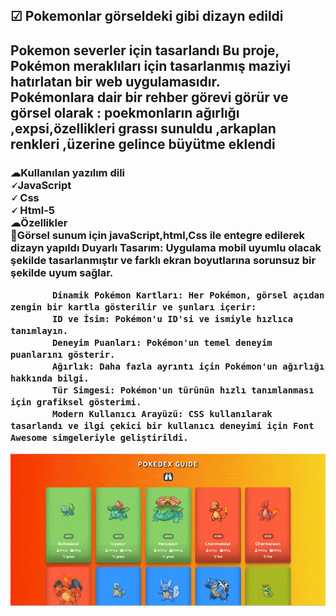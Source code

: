 
</head>
<body>
    <div class="container">
        <h2 class="title">☑ Pokemonlar görseldeki gibi  dizayn edildi</h2>
        <h2>
             Pokemon severler için tasarlandı 
             Bu proje, Pokémon meraklıları için tasarlanmış maziyi hatırlatan  bir web uygulamasıdır.<br>
            Pokémonlara  dair  bir rehber görevi görür ve görsel olarak :
        poekmonların ağırlığı  ,expsi,özellikleri  grassı sunuldu ,arkaplan renkleri ,üzerine gelince büyütme eklendi 
        </h2>
        <h3> ☁Kullanılan yazılım dili <br>
           🗸JavaScript <br>
           🗸 Css <br>
            🗸 Html-5 <br>
            ☁Özellikler<br>
            Görsel sunum için javaScript,html,Css ile entegre edilerek   dizayn yapıldı
            Duyarlı Tasarım: Uygulama mobil uyumlu olacak şekilde tasarlanmıştır ve farklı ekran boyutlarına sorunsuz bir şekilde uyum sağlar.

            Dinamik Pokémon Kartları: Her Pokémon, görsel açıdan zengin bir kartla gösterilir ve şunları içerir:
            ID ve İsim: Pokémon'u ID'si ve ismiyle hızlıca tanımlayın.
            Deneyim Puanları: Pokémon'un temel deneyim puanlarını gösterir.
            Ağırlık: Daha fazla ayrıntı için Pokémon'un ağırlığı hakkında bilgi.
            Tür Simgesi: Pokémon'un türünün hızlı tanımlanması için grafiksel gösterimi.
            Modern Kullanıcı Arayüzü: CSS kullanılarak tasarlandı ve ilgi çekici bir kullanıcı deneyimi için Font Awesome simgeleriyle geliştirildi.

   

![alt text](pokemons-guide-ezgif.com-optimize.gif)


